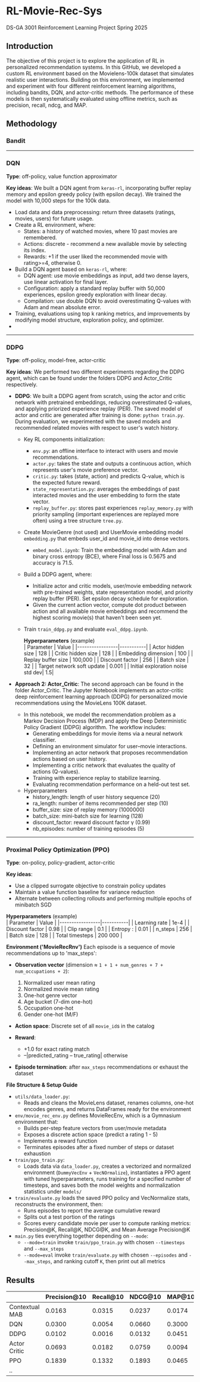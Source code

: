# RL-Movie-Rec-Sys
DS-GA 3001 Reinforcement Learning Project Spring 2025

## Introduction
The objective of this project is to explore the application of RL in personalized recommendation systems. In this GitHub, we developed a custom RL environment based on the Movielens-100k dataset that simulates realistic user interactions. Building on this environment, we implemented and experiment with four different reinforcement learning algorithms, including bandits, DQN, and actor-critic methods. The performance of these models is then systematically evaluated using offline metrics, such as precision, recall, ndcg, and MAP.

## Methodology

### Bandit

-----

### DQN

**Type**: off-policy, value function approximator

**Key ideas**: We built a DQN agent from `keras-rl`, incorporating buffer replay memory and epsilon greedy policy (with epsilon decay). We trained the model with 10,000 steps for the 100k data.
  - Load data and data preprocessing: return three datasets (ratings, movies, users) for future usage.
  - Create a RL environment, where:
    - States: a history of watched movies, where 10 past movies are remembered.
    - Actions: discrete - recommend a new available movie by selecting its index.
    - Rewards: +1 if the user liked the recommended movie with rating>=4, otherwise 0.
  - Build a DQN agent based on `keras-rl`, where:
    - DQN agent: use movie embeddings as input, add two dense layers, use linear activation for final layer.
    - Configuration: apply a standard replay buffer with 50,000 experiences, epsilon greedy exploration with linear decay.
    - Compilation: use double DQN to avoid overestimating Q-values with Adam and mean absolute error.
  - Training, evaluations using top k ranking metrics, and improvements by modifying model structure, exploration policy, and optimizer.
  - 
-----

### DDPG

**Type**: off-policy, model-free, actor-critic

**Key ideas**: We performed two different experiments regarding the DDPG agent, which can be found under the folders DDPG and Actor_Critic respectively.
- **DDPG**: We built a DDPG agent from scratch, using the actor and critic network with pretrained embeddings, reducing overestimated Q-values, and applying priorized experience replay (PER). The saved model of actor and critic are generated after training is done: `python train.py`. During evaluation, we experimented with the saved models and recommended related movies with respect to user's watch history.
  - Key RL components initialization:
    - `env.py`: an offline interface to interact with users and movie recommendations.
    - `actor.py`: takes the state and outputs a continuous action, which represents user's movie preference vector.
    - `critic.py`: takes (state, action) and predicts Q-value, which is the expected future reward.
    - `state_representation.py`: averages the embeddings of past interacted movies and the user embedding to form the state vector.
    - `replay_buffer.py`: stores past experiences `replay_memory.py` with priority sampling (important experiences are replayed more often) using a tree structure `tree.py`.
  - Create MovieGenre (not used) and UserMovie embedding model `embedding.py` that embeds user_id and movie_id into dense vectors.
    - `embed_model.ipynb`: Train the embedding model with Adam and binary cross entropy (BCE), where Final loss is 0.5675 and accuracy is 71.5.
  - Build a DDPG agent, where:
    - Initialize actor and critic models, user/movie embedding network with pre-trained weights, state representation model, and priority replay buffer (PER). Set epsilon decay schedule for exploration.
    - Given the current action vector, compute dot product between action and all available movie embeddings and recommend the highest scoring movie(s) that haven't been seen yet.
  - Train `train_ddpg.py` and evaluate `eval_ddpg.ipynb`.

    **Hyperparameters** (example)  
    | Parameter       | Value     |
    |-----------------|-----------|
    | Actor hidden size  | 128     |
    | Critic hidden size | 128     |
    | Embedding dimension     | 100      |
    | Replay buffer size    | 100,000    |
    | Discount factor   | 256       |
    | Batch size      | 32    |
    | Target network soft update | 0.001  |
    | Initial exploration noise std dev| 1.5|

- **Approach 2: Actor_Critic**: The second approach can be found in the folder Actor_Critic. The Jupyter Notebook implements an actor-critic deep reinforcement learning approach (DDPG) for personalized movie recommendations using the MovieLens 100K dataset. 
  - In this notebook, we model the recommendation problem as a Markov Decision Process (MDP) and apply the Deep Deterministic Policy Gradient (DDPG) algorithm. The workflow includes:
    - Generating embeddings for movie items via a neural network classifier.
    - Defining an environment simulator for user–movie interactions.
    - Implementing an actor network that proposes recommendation actions based on user history.
    - Implementing a critic network that evaluates the quality of actions (Q-values).
    - Training with experience replay to stabilize learning.
    - Evaluating recommendation performance on a held-out test set.
  - Hyperparameters
    - history_length: length of user history sequence (20)
    - ra_length: number of items recommended per step (10)
    - buffer_size: size of replay memory (1000000)
    - batch_size: mini-batch size for learning (128)
    - discount_factor: reward discount factor γ (0.99)
    - nb_episodes: number of training episodes (5)

-----

### Proximal Policy Optimization (PPO)

**Type**: on-policy, policy-gradient, actor-critic

**Key ideas**:  
- Use a clipped surrogate objective to constrain policy updates  
- Maintain a value function baseline for variance reduction  
- Alternate between collecting rollouts and performing multiple epochs of minibatch SGD
 
**Hyperparameters** (example)  
| Parameter       | Value     |
|-----------------|-----------|
| Learning rate   | 1e-4      |
| Discount factor | 0.98      |
| Clip range      | 0.1       |
| Entropy :    | 0.01      |
| n_steps         | 256       |
| Batch size      | 128       |
| Total timesteps | 200 000   |

**Environment ('MovieRecRnv')**
Each episode is a sequence of movie recommendations up to 'max_steps':

- **Observation vector** (dimension ≈ `1 + 1 + num_genres + 7 + num_occupations + 2`):  
  1. Normalized user mean rating  
  2. Normalized movie mean rating  
  3. One-hot genre vector  
  4. Age bucket (7-dim one-hot)  
  5. Occupation one-hot  
  6. Gender one-hot (M/F)
 
- **Action space**: Discrete set of all `movie_id`s in the catalog  
- **Reward**:  
  - +1.0 for exact rating match  
  - –|predicted_rating – true_rating| otherwise
 
- **Episode termination**: after `max_steps` recommendations or exhaust the dataset

**File Structure & Setup Guide**

- `utils/data_loader.py`:
  - Reads and cleans the MovieLens dataset, renames columns, one-hot encodes genres, and returns DataFrames ready for the environment
- `env/movie_rec_env.py` defines MovieRecEnv, which is a Gymnasium environment that:
  - Builds per-step feature vectors from user/movie metadata
  - Exposes a discrete action space (predict a rating 1 - 5)
  - Implements a reward function
  - Terminates episodes after a fixed number of steps or dataset exhaustion
- `train/ppo_train.py`:
  - Loads data via `data_loader.py`, creates a vectorized and normalized environment (`DummyVecEnv` + `VecNOrmalize`), instantiates a PPO agent with tuned hyperparameters, runs training for a specified number of timesteps, and saves both the model weights and normalization statistics under `models/`
- `train/evaluate.py` loads the saved PPO policy and VecNormalize stats, reconstructs the environment, then:
  - Runs episodes to report the average cumulative reward
  - Splits out a test portion of the ratings
  - Scores every candidate movie per user to compute ranking metrics: Precision@K, Recall@K, NDCG@K, and Mean Average Precision@K
- `main.py` ties everything together depending on ``--mode``:
  - `--mode=train` invoke `train/ppo_train.py` with chosen `--timesteps` and `--max_steps`
  - `--mode=eval` invoke `train/evaluate.py` with chosen `--episodes` and `--max_steps`, and ranking cutoff `K`, then print out all metrics

## Results
||Precision@10|Recall@10|NDCG@10|MAP@10|
|-|-|-|-|-|
|Contextual MAB|0.0163|0.0315|0.0237|0.0174|
|DQN|0.0300|0.0054|0.0660|0.3000|
|DDPG|0.0102|0.0016|0.0132|0.0451|
|Actor Critic|0.0693|0.0182|0.0759|0.0094
|PPO|0.1839|0.1332|0.1893|0.0465|
|..|||||
